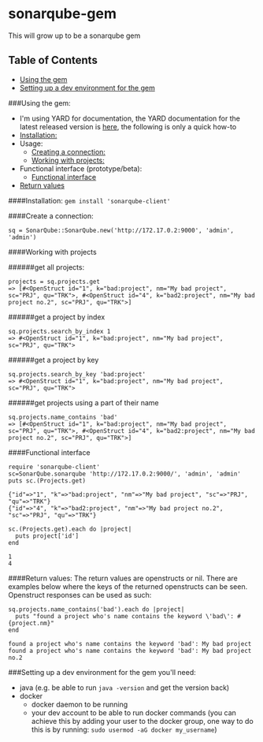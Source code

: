 # sonarqube-gem
This will grow up to be a sonarqube gem

## Table of Contents
 - [Using the gem](#using-the-gem)
 - [Setting up a dev environment for the gem](#setting-up-a-dev-environment-for-the-gem)
 
###Using the gem:
 - I'm using YARD for documentation, the YARD documentation for the latest released version is [here](http://www.rubydoc.info/gems/sonarqube-client), the following is only a quick how-to
 - [Installation:](#installation)
 - Usage:
   - [Creating a connection:](#creating-a-connection)
   - [Working with projects:](#working-with-projects)
 - Functional interface (prototype/beta):
   - [Functional interface](#functional-interface)
 - [Return values](#return-values)
   
####Installation:
```gem install 'sonarqube-client'```

####Create a connection:
```
sq = SonarQube::SonarQube.new('http://172.17.0.2:9000', 'admin', 'admin')
```
####Working with projects

######get all projects:
```
projects = sq.projects.get
=> [#<OpenStruct id="1", k="bad:project", nm="My bad project", sc="PRJ", qu="TRK">, #<OpenStruct id="4", k="bad2:project", nm="My bad project no.2", sc="PRJ", qu="TRK">]
```
######get a project by index
```
sq.projects.search_by_index 1
=> #<OpenStruct id="1", k="bad:project", nm="My bad project", sc="PRJ", qu="TRK">
```
######get a project by key
```
sq.projects.search_by_key 'bad:project'
=> #<OpenStruct id="1", k="bad:project", nm="My bad project", sc="PRJ", qu="TRK">
```
######get projects using a part of their name
```
sq.projects.name_contains 'bad'
=> [#<OpenStruct id="1", k="bad:project", nm="My bad project", sc="PRJ", qu="TRK">, #<OpenStruct id="4", k="bad2:project", nm="My bad project no.2", sc="PRJ", qu="TRK">]
```

####Functional interface
```
require 'sonarqube-client'
sc=SonarQube.sonarqube 'http://172.17.0.2:9000/', 'admin', 'admin'
puts sc.(Projects.get)

{"id"=>"1", "k"=>"bad:project", "nm"=>"My bad project", "sc"=>"PRJ", "qu"=>"TRK"}
{"id"=>"4", "k"=>"bad2:project", "nm"=>"My bad project no.2", "sc"=>"PRJ", "qu"=>"TRK"}

sc.(Projects.get).each do |project|
  puts project['id']
end  

1
4
```
####Return values:
The return values are openstructs or nil. There are examples below where the keys of the returned openstructs can be seen. Openstruct responses can be used as such:
```
sq.projects.name_contains('bad').each do |project|
  puts "found a project who's name contains the keyword \'bad\': #{project.nm}"
end  

found a project who's name contains the keyword 'bad': My bad project
found a project who's name contains the keyword 'bad': My bad project no.2
```

###Setting up a dev environment for the gem
you'll need: 
  - java (e.g. be able to run ```java -version``` and get the version back)
  - docker
    - docker daemon to be running 
    - your dev account to be able to run docker commands (you can achieve this by adding your user to the docker group, one way to do this is by running: ```sudo usermod -aG docker my_username```)

